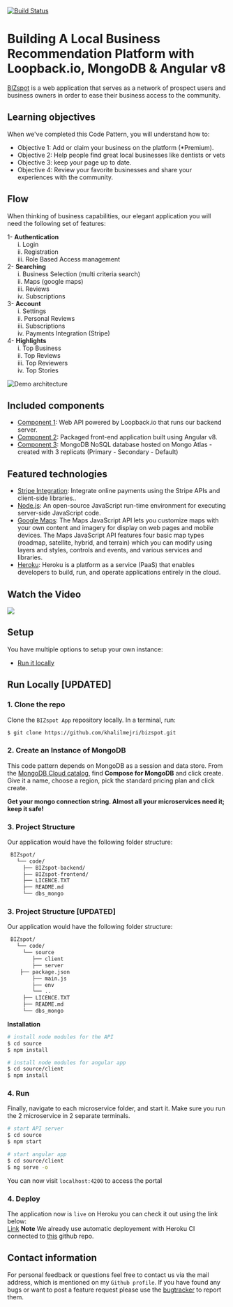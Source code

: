 [![Build Status](https://travis-ci.org/IBM/innovate-digital-bank.svg?branch=master)]("")

# Building A Local Business Recommendation Platform with Loopback.io, MongoDB & Angular v8

[BIZspot]("") is a web application that serves as a network of prospect users and business owners in order to ease their business access to the community.

## Learning objectives

When we've completed this Code Pattern, you will understand how to:

* Objective 1: Add or claim your business on the platform (*Premium).
* Objective 2: Help people find great local businesses like dentists or vets
* Objective 3: keep your page up to date.
* Objective 4: Review your favorite businesses and share your experiences with the community.

## Flow

When thinking of business capabilities, our elegant application you will need the following set of features:

1- **Authentication**
    <br>&nbsp;&nbsp;&nbsp;&nbsp;&nbsp;&nbsp;i. Login 
    <br>&nbsp;&nbsp;&nbsp;&nbsp;&nbsp;&nbsp;ii. Registration
    <br>&nbsp;&nbsp;&nbsp;&nbsp;&nbsp;&nbsp;iii. Role Based Access management 
    <br>
2- **Searching** 
	<br>&nbsp;&nbsp;&nbsp;&nbsp;&nbsp;&nbsp;i. Business Selection (multi criteria search)
	<br>&nbsp;&nbsp;&nbsp;&nbsp;&nbsp;&nbsp;ii. Maps (google maps)
	<br>&nbsp;&nbsp;&nbsp;&nbsp;&nbsp;&nbsp;iii. Reviews
	<br>&nbsp;&nbsp;&nbsp;&nbsp;&nbsp;&nbsp;iv. Subscriptions
    <br>
3- **Account**
	<br>&nbsp;&nbsp;&nbsp;&nbsp;&nbsp;&nbsp;i. Settings
	<br>&nbsp;&nbsp;&nbsp;&nbsp;&nbsp;&nbsp;ii. Personal Reviews
	<br>&nbsp;&nbsp;&nbsp;&nbsp;&nbsp;&nbsp;iii. Subscriptions
	<br>&nbsp;&nbsp;&nbsp;&nbsp;&nbsp;&nbsp;iv. Payments Integration (Stripe) 
    <br>
4- **Highlights**
	<br>&nbsp;&nbsp;&nbsp;&nbsp;&nbsp;&nbsp;i. Top Business
	<br>&nbsp;&nbsp;&nbsp;&nbsp;&nbsp;&nbsp;ii. Top Reviews
	<br>&nbsp;&nbsp;&nbsp;&nbsp;&nbsp;&nbsp;iii. Top Reviewers
	<br>&nbsp;&nbsp;&nbsp;&nbsp;&nbsp;&nbsp;iv. Top Stories

![Demo architecture](https://i.ibb.co/fqwgVtX/BIZspot-usecase.jpg)

## Included components

* [Component 1](https://loopback.io/doc/en/lb3/): Web API powered by Loopback.io that runs our backend server.
* [Component 2](https://angular.io/): Packaged front-end application built using Angular v8. 
* [Component 3](https://cloud.mongodb.com/): MongoDB NoSQL database hosted on Mongo Atlas - created with 3 replicats (Primary - Secondary - Default)

## Featured technologies

* [Stripe Integration](https://stripe.com/docs/api): Integrate online payments using the Stripe APIs and client-side libraries..
* [Node.js](https://nodejs.org/): An open-source JavaScript run-time environment for executing server-side JavaScript code.
* [Google Maps](https://developers.google.com/maps/documentation/javascript/tutorial): The Maps JavaScript API lets you customize maps with your own content and imagery for display on web pages and mobile devices. The Maps JavaScript API features four basic map types (roadmap, satellite, hybrid, and terrain) which you can modify using layers and styles, controls and events, and various services and libraries.
* [Heroku](https://dashboard.heroku.com/apps): Heroku is a platform as a service (PaaS) that enables developers to build, run, and operate applications entirely in the cloud.

## Watch the Video

[![](https://i.vimeocdn.com/video/825713314.webp?mw=1400&mh=787)](https://vimeo.com/368913922)

## Setup

You have multiple options to setup your own instance:

* [Run it locally](#run-locally)

## Run Locally [UPDATED]

### 1. Clone the repo

Clone the `BIZspot App` repository locally. In a terminal, run:

```bash
$ git clone https://github.com/khalilmejri/bizspot.git
```

### 2. Create an Instance of MongoDB

This code pattern depends on MongoDB as a session and data store. From the [MongoDB Cloud catalog](https://cloud.ibm.com/catalog), find **Compose for MongoDB** and click create. Give it a name, choose a region, pick the standard pricing plan and click create.

**Get your mongo connection string. Almost all your microservices need it; keep it safe!**

### 3. Project Structure
Our application would have the following folder structure:
```bash
 BIZspot/
   └── code/
     ├── BIZspot-backend/
     ├── BIZspot-frontend/
     ├── LICENCE.TXT
     ├── README.md
     └── dbs_mongo
```

### 3. Project Structure [UPDATED]
Our application would have the following folder structure:
```bash
 BIZspot/
   └── code/
     └── source
        ├── client
        ├── server
	├── package.json
        ├── main.js
        ├── env
        └── ..
     ├── LICENCE.TXT
     ├── README.md
     └── dbs_mongo
```


**Installation**

```bash
# install node modules for the API
$ cd source
$ npm install

# install node modules for angular app
$ cd source/client
$ npm install
```
### 4. Run

Finally, navigate to each microservice folder, and start it. Make sure you run the 2 microservice in 2 separate terminals.

```bash
# start API server
$ cd source
$ npm start

# start angular app
$ cd source/client
$ ng serve -o
```

You can now visit `localhost:4200` to access the portal

### 4. Deploy

The application now is `live` on Heroku you can check it out using the link below: <br/>
[Link](https://github.com/khalilMejri/BIZspot/issues)
**Note** We already use automatic deployement with Heroku CI connected to [this](https://github.com/khalilmejri/bizspot.git) github repo. 

## Contact information
For personal feedback or questions feel free to contact us via the mail address, which is mentioned on my `Github profile`. If you have found any bugs or want to post a feature request please use the [bugtracker](https://github.com/khalilMejri/BIZspot/issues) to report them.

